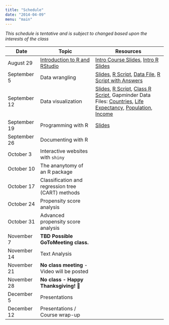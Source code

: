 ```yaml
---
title: "Schedule"
date: "2014-04-09"
menu: "main"
---
```


*This schedule is tentative and is subject to changed based upon the interests of the class*
	
Date          | Topic                                              | Resources
--------------|----------------------------------------------------|------------
August 29     | [Introduction to R and RStudio](/r/intror/)        | [Intro Course Slides](/slides/01-Intro_to_Course.html), [Intro R Slides](/slides/02-IntroR.html)
September 5   | Data wrangling                                     | [Slides](/slides/2019-09-05-Class.html), [R Script](https://raw.githubusercontent.com/jbryer/EPSY887-Fall2019/master/R/mass_analysis.R), [Data File](https://github.com/jbryer/EPSY887-Fall2019/raw/master/datasets/MathAnxiety.xlsx), [R Script with Answers](https://raw.githubusercontent.com/jbryer/EPSY887-Fall2019/master/R/mass_analysis_answers.R)
September 12  | Data visualization                                 | [Slides](/slides/2019-09-12-Class.html), [R Script](https://raw.githubusercontent.com/jbryer/EPSY887-Fall2019/master/R/gapminder.R), [Class R Script](https://raw.githubusercontent.com/jbryer/EPSY887-Fall2019/master/R/2019-09-12-Class.R), Gapminder Data Files: [Countries](https://github.com/jbryer/EPSY887-Fall2019/blob/master/datasets/gapminder/Data%20Geographies%20-%20v1%20-%20by%20Gapminder.xlsx?raw=true), [Life Expectancy](https://github.com/jbryer/EPSY887-Fall2019/blob/master/datasets/gapminder/lex-by-gapminder.xlsx?raw=true), [Population](https://github.com/jbryer/EPSY887-Fall2019/blob/master/datasets/gapminder/Data%20Population%20-%20v5%20-%201800%20to%202100%20World%20Regions%20and%20Countries%20by%20Gapminder.xlsx?raw=true), [Income](https://github.com/jbryer/EPSY887-Fall2019/blob/master/datasets/gapminder/gdppc_cppp-by-gapminder.xlsx?raw=true)
September 19  | Programming with R                                 | [Slides](/slides/2019-09-19-Class.html)
September 26  | Documenting with R                                 |
October 3     | Interactive websites with `shiny`                  |
October 10    | The ananytomy of an R package                      |
October 17    | Classification and regression tree (CART) methods  |
October 24    | Propensity score analysis                          |
October 31    | Advanced propensity score analysis                 |
November 7    | **TBD Possible GoToMeeting class.**                |
November 14   | Text Analysis                                      |
November 21   | **No class meeting** - Video will be posted        |
November 28   | **No class - Happy Thanksgiving! 🦃**              |
December 5    | Presentations                                      |
December 12   | Presentations / Course wrap-up                     |

